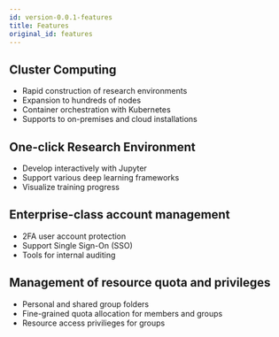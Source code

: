 ```yaml
---
id: version-0.0.1-features
title: Features
original_id: features
---
```

## Cluster Computing

- Rapid construction of research environments
- Expansion to hundreds of nodes
- Container orchestration with Kubernetes
- Supports to on-premises and cloud installations

## One-click Research Environment

- Develop interactively with Jupyter
- Support various deep learning frameworks
- Visualize training progress

## Enterprise-class account management

- 2FA user account protection
- Support Single Sign-On (SSO)
- Tools for internal auditing

## Management of resource quota and privileges

- Personal and shared group folders
- Fine-grained quota allocation for members and groups
- Resource access privilieges for groups
